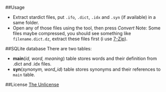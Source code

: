 ##Usage
- Extract stardict files, put `.ifo`, `.dict`, `.idx` and `.syn` (if available) in a same folder.
- Open any of those files using the tool, then press *Convert*
Note: Some files maybe compressed, you should see something like `filename.dict.dz`, extract these files first (i use [7-Zip](http://www.7-zip.org/download.html)).

##SQLite database
There are two tables:
- **main**(*id, word, meaning*) table stores words and their definition from .dict and .idx files.
- **syn**(*synonym, word_id*) table stores synonyms and their references to `main` table.

##License
[The Unlicense](https://github.com/tuanna-hsp/stardict-to-sqlite/blob/master/LICENSE)